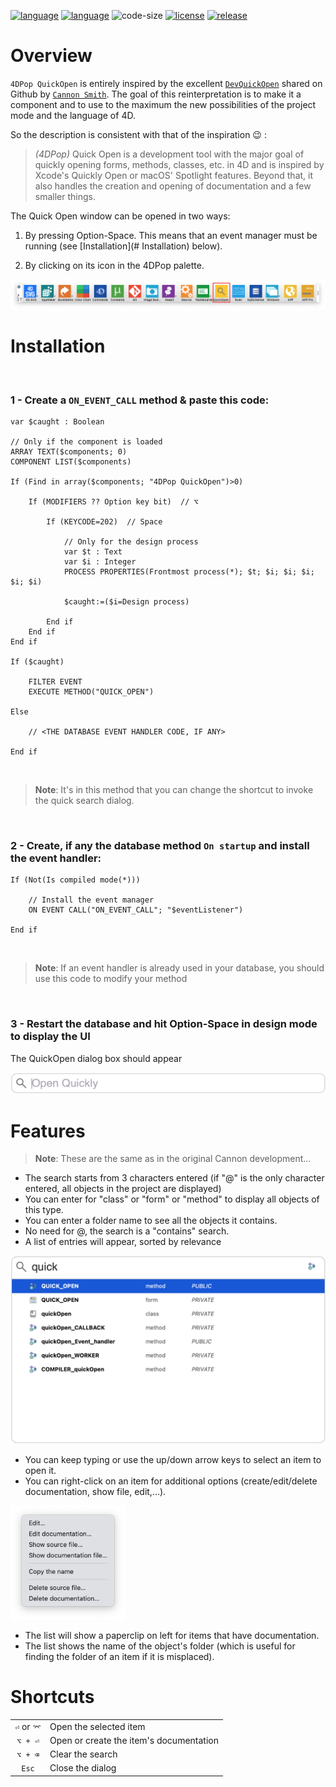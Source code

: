 [![language](https://img.shields.io/static/v1?label=language&message=4d&color=blue)](https://developer.4d.com/)
[![language](https://img.shields.io/github/languages/top/vdelachaux/4DPop-QuickOpen.svg)](https://developer.4d.com/)
![code-size](https://img.shields.io/github/languages/code-size/vdelachaux/4DPop-QuickOpen.svg)
[![license](https://img.shields.io/github/license/vdelachaux/4DPop-QuickOpen)](LICENSE)
[![release](https://img.shields.io/github/v/release/vdelachaux/4DPop-QuickOpen?include_prereleases)](https://github.com/vdelachaux/4DPop-QuickOpen/releases/latest)

# Overview

`4DPop QuickOpen` is entirely inspired by the excellent [`DevQuickOpen`](https://github.com/cannonsmith/DevQuickOpen) shared on Github by [`Cannon Smith`](https://discuss.4d.com/u/smith.cannon/summary). The goal of this reinterpretation is to make it a component and to use to the maximum the new possibilities of the project mode and the language of 4D.

So the description is consistent with that of the inspiration 😉 :

> *(4DPop)* Quick Open is a development tool with the major goal of quickly opening forms, methods, classes, etc. in 4D and is inspired by Xcode's Quickly Open or macOS' Spotlight features. Beyond that, it also handles the creation and opening of documentation and a few smaller things.

The Quick Open window can be opened in two ways:

1. By pressing Option-Space. This means that an event manager must be running (see [Installation](# Installation) below).

2. By clicking on its icon in the 4DPop palette.
<img src="./Documentation/4DPop.png">

# Installation
 

### 1 - Create a `ON_EVENT_CALL` method & paste this code:

```4D
var $caught : Boolean

// Only if the component is loaded
ARRAY TEXT($components; 0)
COMPONENT LIST($components)

If (Find in array($components; "4DPop QuickOpen")>0)
	
	If (MODIFIERS ?? Option key bit)  // ⌥
		
		If (KEYCODE=202)  // Space
			
			// Only for the design process
			var $t : Text
			var $i : Integer
			PROCESS PROPERTIES(Frontmost process(*); $t; $i; $i; $i; $i; $i)
			
			$caught:=($i=Design process)
			
		End if 
	End if 
End if 

If ($caught)
	
	FILTER EVENT
	EXECUTE METHOD("QUICK_OPEN")
	
Else 
	
	// <THE DATABASE EVENT HANDLER CODE, IF ANY>
	
End if
```
 
> **Note**: It's in this method that you can change the shortcut to invoke the quick search dialog.

 
### 2 - Create, if any the database method `On startup` and install the event handler:

```4D
If (Not(Is compiled mode(*)))
	
	// Install the event manager
	ON EVENT CALL("ON_EVENT_CALL"; "$eventListener")
	
End if
```
 
> **Note**: If an event handler is already used in your database, you should use this code to modify your method

 
### 3 - Restart the database and hit Option-Space in design mode to display the UI

The QuickOpen dialog box should appear

<img src="./Documentation/empty.png">

# Features

> **Note**: These are the same as in the original Cannon development…

* The search starts from 3 characters entered (if "@" is the only character entered, all objects in the project are displayed)
* You can enter for "class" or "form" or "method" to display all objects of this type.
* You can enter a folder name to see all the objects it contains.
* No need for @, the search is a "contains" search.
* A list of entries will appear, sorted by relevance
 
<img src="./Documentation/quick.png">

* You can keep typing or use the up/down arrow keys to select an item to open it.
* You can right-click on an item for additional options (create/edit/delete documentation, show file, edit,…).

<img src="./Documentation/menu.png" width="184">
 
* The list will show a paperclip on left for items that have documentation.
* The list shows the name of the object's folder (which is useful for finding the folder of an item if it is misplaced).


# Shortcuts
|||
|:----:|----|
|`⏎` or `⌤`|Open the selected item|
|`⌥ + ⏎`|Open or create the item's documentation|
|`⌥ + ⌫`|Clear the search|
|`Esc`|Close the dialog|







